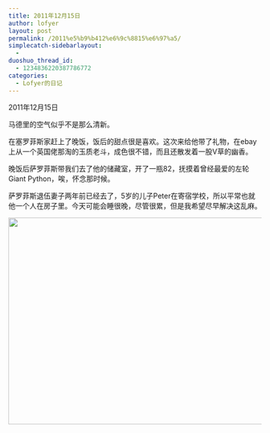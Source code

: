 ```yaml
---
title: 2011年12月15日
author: lofyer
layout: post
permalink: /2011%e5%b9%b412%e6%9c%8815%e6%97%a5/
simplecatch-sidebarlayout:
  - 
duoshuo_thread_id:
  - 1234836220387786772
categories:
  - Lofyer的日记
---
```

2011年12月15日

马德里的空气似乎不是那么清新。

在塞罗菲斯家赶上了晚饭，饭后的甜点很是喜欢。这次来给他带了礼物，在ebay上从一个英国佬那淘的玉质老斗，成色很不错，而且还散发着一股V草的幽香。

晚饭后萨罗菲斯带我们去了他的储藏室，开了一瓶82，抚摸着曾经最爱的左轮Giant Python，唉，怀念那时候。

萨罗菲斯退伍妻子两年前已经去了，5岁的儿子Peter在寄宿学校，所以平常也就他一个人在房子里。今天可能会睡很晚，尽管很累，但是我希望尽早解决这乱麻。

[<img class="alignnone size-full wp-image-697" title="690" src="http://lofyer.org/wp-content/uploads/2011/12/69011.jpg" alt="" width="634" height="411" />][1]

 [1]: http://lofyer.org/wp-content/uploads/2011/12/69011.jpg